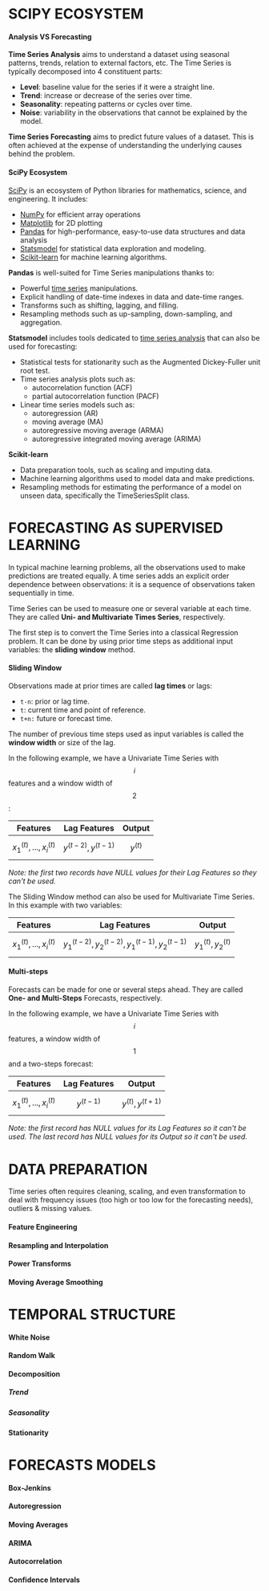 # SCIPY ECOSYSTEM

#### Analysis VS Forecasting

**Time Series Analysis** aims to understand a dataset using seasonal patterns, trends, relation to external factors, etc. The Time Series is typically decomposed into 4 constituent parts:

+ **Level**: baseline value for the series if it were a straight line.
+ **Trend**: increase or decrease of the series over time.
+ **Seasonality**: repeating patterns or cycles over time.
+ **Noise**: variability in the observations that cannot be explained by the model.


**Time Series Forecasting** aims to predict future values of a dataset. This is often achieved at the expense of understanding the underlying causes behind the problem.


#### SciPy Ecosystem

[SciPy](https://www.scipy.org/) is an ecosystem of Python libraries for mathematics, science, and engineering. It includes:

+ [NumPy](http://www.numpy.org/) for efficient array operations
+ [Matplotlib](http://matplotlib.org/) for 2D plotting
+ [Pandas](http://pandas.pydata.org/) for high-performance, easy-to-use data structures and data analysis
+ [Statsmodel](http://www.statsmodels.org/) for statistical data exploration and modeling.
+ [Scikit-learn](http://scikit-learn.org/) for machine learning algorithms.


**Pandas** is well-suited for Time Series manipulations thanks to:

+ Powerful [time series](http://pandas.pydata.org/pandas-docs/stable/timeseries.html) manipulations.
+ Explicit handling of date-time indexes in data and date-time ranges.
+ Transforms such as shifting, lagging, and filling.
+ Resampling methods such as up-sampling, down-sampling, and aggregation.


**Statsmodel** includes tools dedicated to [time series analysis](http://www.statsmodels.org/stable/tsa.html) that can also be used for forecasting:

+ Statistical tests for stationarity such as the Augmented Dickey-Fuller unit root test.
+ Time series analysis plots such as:
  + autocorrelation function (ACF)
  + partial autocorrelation function (PACF)
+ Linear time series models such as:
  + autoregression (AR)
  + moving average (MA)
  + autoregressive moving average (ARMA)
  + autoregressive integrated moving average (ARIMA)

**Scikit-learn** 

+ Data preparation tools, such as scaling and imputing data.
+ Machine learning algorithms used to model data and make predictions.
+ Resampling methods for estimating the performance of a model on unseen data, specifically the TimeSeriesSplit class.




# FORECASTING AS SUPERVISED LEARNING

In typical machine learning problems, all the observations used to make predictions are treated equally.  A time series adds an explicit order dependence between observations: it is a sequence of observations taken sequentially in time.

Time Series can be used to measure one or several variable at each time. They are called **Uni- and Multivariate Times Series**, respectively. 

The first step is to convert the Time Series into a classical Regression problem. It can be done by using prior time steps as additional input variables: the **sliding window** method.

#### Sliding Window

Observations made at prior times are called **lag times** or lags:

+ `t-n`: prior or lag time.
+ `t`:  current time and point of reference.
+ `t+n:` future or forecast time.

The number of previous time steps used as input variables is called the **window width** or size of the lag.

In the following example, we have a Univariate Time Series with $$i$$ features and a  window width of $$2$$: 

| Features | Lag Features | Output |
|:------------: |:-----------------: | :---------: |
| $$x_1 ^{(t)}, ..., x^{(t)}_i$$ | $$y^{(t-2)}, y^{(t-1)}$$ | $$y^{(t)}$$ |

_Note: the first two records have NULL values for their Lag Features so they can't be used._

The Sliding Window method can also be used for Multivariate Time Series. In this example with two variables:

| Features | Lag Features | Output |
|:------------: |:-----------------: | :---------: |
| $$x^{(t)}_1, ..., x^{(t)}_i$$ | $$y^{(t-2)}_{1}, y^{(t-2)}_{2}, y^{(t-1)}_{1}, y^{(t-1)}_{2}$$ | $$y^{(t)}_{1}, y^{(t)}_{2}$$ |


#### Multi-steps

Forecasts can be made for one or several steps ahead. They are called **One- and Multi-Steps** Forecasts, respectively.

In the following example, we have a Univariate Time Series with $$i$$ features, a  window width of $$1$$ and a two-steps forecast: 

| Features | Lag Features | Output |
|:------------: |:-----------------: | :---------: |
| $$x_1 ^{(t)}, ..., x^{(t)}_i$$ | $$y^{(t-1)}$$ | $$y^{(t)}, y^{(t+1)}$$ |

_Note: the first record has NULL values for its Lag Features so it can't be used. The last record has NULL values for its Output so it can't be used._




# DATA PREPARATION

Time series often requires cleaning, scaling, and even transformation to deal with frequency issues (too high or too low for the forecasting needs), outliers & missing values.


#### Feature Engineering

#### Resampling and Interpolation

#### Power Transforms

#### Moving Average Smoothing




# TEMPORAL STRUCTURE

#### White Noise

#### Random Walk

#### Decomposition

##### Trend

##### Seasonality

#### Stationarity




# FORECASTS MODELS

#### Box-Jenkins

#### Autoregression

#### Moving Averages

#### ARIMA

#### Autocorrelation

#### Confidence Intervals
